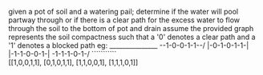 
 given a pot of soil and a watering pail; 
 determine if the water will pool partway through or 
 if there is a clear path for the excess water to flow through the soil to the bottom of pot and drain
 assume the provided graph represents the soil compactness such that 
a '0' denotes a clear path and 
a '1' denotes a blocked path
 eg:      _______________
          \--1-0-0-1-1--/
           |-0-1-0-1-1-|
           |-1-1-0-0-1-|
           \-1-1-1-0-1-/
            ```````````         
 [[1,0,0,1,1],
  [0,1,0,1,1],
  [1,1,0,0,1],
  [1,1,1,0,1]]
